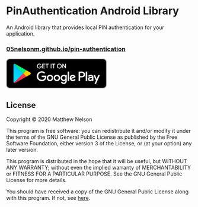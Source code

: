 PinAuthentication Android Library
====
An Android library that provides local PIN authentication for your application.

### [05nelsonm.github.io/pin-authentication](https://05nelsonm.github.io/pin-authentication)  

<a href="https://play.google.com/store/apps/details?id=io.matthewnelson.pin_authentication_demo" target="_blank"><img height=80 alt="Get it on Google Play" src="docs/assets/play_store/google_play_badge.png"/></a>

## License

Copyright &copy; 2020  Matthew Nelson

This program is free software: you can redistribute it and/or modify
it under the terms of the GNU General Public License as published by
the Free Software Foundation, either version 3 of the License, or
(at your option) any later version.

This program is distributed in the hope that it will be useful,
but WITHOUT ANY WARRANTY; without even the implied warranty of
MERCHANTABILITY or FITNESS FOR A PARTICULAR PURPOSE.  See the
GNU General Public License for more details.

You should have received a copy of the GNU General Public License along
with this program.  If not, see <a href="https://www.gnu.org/licenses/gpl-3.0.html" target="_blank">here</a>.